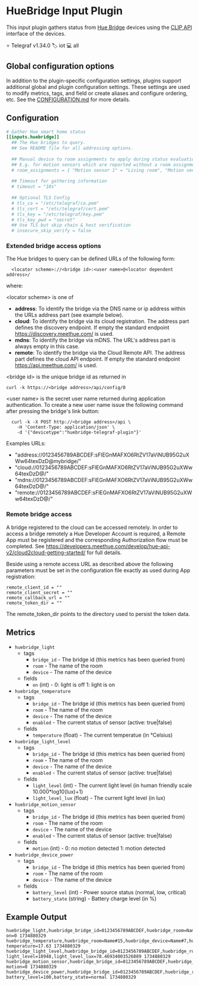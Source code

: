 # HueBridge Input Plugin

This input plugin gathers status from [Hue Bridge][hue] devices
using the [CLIP API][hue_api] interface of the devices.

⭐ Telegraf v1.34.0
🏷️ iot
💻 all

[hue]: https://www.philips-hue.com/
[hue_api]: https://developers.meethue.com/develop/hue-api-v2/

## Global configuration options <!-- @/docs/includes/plugin_config.md -->

In addition to the plugin-specific configuration settings, plugins support
additional global and plugin configuration settings. These settings are used to
modify metrics, tags, and field or create aliases and configure ordering, etc.
See the [CONFIGURATION.md][CONFIGURATION.md] for more details.

[CONFIGURATION.md]: ../../../docs/CONFIGURATION.md#plugins

## Configuration

```toml @sample.conf
# Gather Hue smart home status
[[inputs.huebridge]]
  ## The Hue bridges to query.
  ## See README file for all addressing options.
  
  ## Manual device to room assignments to apply during status evaluation.
  ## E.g. for motion sensors which are reported without a room assignment.
  # room_assignments = { "Motion sensor 1" = "Living room", "Motion sensor 2" = "Corridor" }
  
  ## Timeout for gathering information
  # timeout = "10s"
  
  ## Optional TLS Config
  # tls_ca = "/etc/telegraf/ca.pem"
  # tls_cert = "/etc/telegraf/cert.pem"
  # tls_key = "/etc/telegraf/key.pem"
  # tls_key_pwd = "secret"
  ## Use TLS but skip chain & host verification
  # insecure_skip_verify = false
```

### Extended bridge access options

The Hue bridges to query can be defined URLs of the following form:

```
  <locator scheme>://<bridge id>:<user name>@<locator dependent address>/
```

where:

&lt;locator scheme&gt; is one of

 - **address**: To identify the bridge via the DNS name or ip address within
 the URLs address part (see example below).
 - **cloud**: To identify the bridge via its cloud registration. The address
 part defines the discovery endpoint. If empty the standard endpoint
 https://discovery.meethue.com/ is used.
 - **mdns**: To identify the bridge via mDNS. The URL's address part is always
 empty in this case.
 - **remote**: To identify the bridge via the Cloud Remote API. The address
 part defines the cloud API endpoint. If empty the standard endpoint
 https://api.meethue.com/ is used.

&lt;bridge id&gt; is the unique bridge id as returned in

```
curl -k https://<bridge address>/api/config/0
```

&lt;user name&gt; is the secret user name returned during application
authentication. To create a new user name issue the following command
after pressing the bridge's link button:

```
  curl -k -X POST http://<bridge address>/api \
    -H 'Content-Type: application/json' \
    -d '{"devicetype":"huebridge-telegraf-plugin"}'
```

Examples URLs:

 - "address://0123456789ABCDEF:sFlEGnMAFXO6RtZV17aViNUB95G2uXWw64texDzD@mybridge/"
 - "cloud://0123456789ABCDEF:sFlEGnMAFXO6RtZV17aViNUB95G2uXWw64texDzD@/"
 - "mdns://0123456789ABCDEF:sFlEGnMAFXO6RtZV17aViNUB95G2uXWw64texDzD@/"
 - "remote://0123456789ABCDEF:sFlEGnMAFXO6RtZV17aViNUB95G2uXWw64texDzD@/"

### Remote bridge access

A bridge registered to the cloud can be accessed remotely.
In order to access a bridge remotely a Hue Developer Account is required,
a Remote App must be registered and the corresponding Authorization flow must
be completed. See https://developers.meethue.com/develop/hue-api-v2/cloud2cloud-getting-started/
for full details.

Beside using a remote access URL as described above the following parameters
must be set in the configuration file exactly as used during App registration:

```
remote_client_id = ""
remote_client_secret = ""
remote_callback_url = ""
remote_token_dir = ""
```

The remote_token_dir points to the directory used to persist the token data.

## Metrics

- `huebridge_light`
  - tags
    - `bridge_id` - The bridge id (this metrics has been queried from)
    - `room` - The name of the room
    - `device` - The name of the device
  - fields
    - `on` (int) - 0: light is off 1: light is on
- `huebridge_temperature`
  - tags
    - `bridge_id` - The bridge id (this metrics has been queried from)
    - `room` - The name of the room
    - `device` - The name of the device
    - `enabled` - The current status of sensor (active: true|false)
  - fields
    - `temperature` (float) - The current temperatue (in °Celsius)
- `huebridge_light_level`
  - tags
    - `bridge_id` - The bridge id (this metrics has been queried from)
    - `room` - The name of the room
    - `device` - The name of the device
    - `enabled` - The current status of sensor (active: true|false)
  - fields
    - `light_level` (int) - The current light level (in human friendly scale 10.000*log10(lux)+1)
    - `light_level_lux` (float) - The current light level (in lux)
- `huebridge_motion_sensor`
  - tags
    - `bridge_id` - The bridge id (this metrics has been queried from)
    - `room` - The name of the room
    - `device` - The name of the device
    - `enabled` - The current status of sensor (active: true|false)
  - fields
    - `motion` (int) - 0: no motion detected 1: motion detected
- `huebridge_device_power`
  - tags
    - `bridge_id` - The bridge id (this metrics has been queried from)
    - `room` - The name of the room
    - `device` - The name of the device
  - fields
    - `battery_level` (int) - Power source status (normal, low, critical)
    - `battery_state` (string) - Battery charge level (in %)

## Example Output

```text
huebridge_light,huebridge_bridge_id=0123456789ABCDEF,huebridge_room=Name#15,huebridge_device=Name#3 on=0 1734880329
huebridge_temperature,huebridge_room=Name#15,huebridge_device=Name#7,huebridge_device_enabled=true,huebridge_bridge_id=0123456789ABCDEF temperature=17.63 1734880329
huebridge_light_level,huebridge_bridge_id=0123456789ABCDEF,huebridge_room=Name#15,huebridge_device=Name#7,huebridge_device_enabled=true light_level=18948,light_level_lux=78.46934003526889 1734880329
huebridge_motion_sensor,huebridge_bridge_id=0123456789ABCDEF,huebridge_room=Name#15,huebridge_device=Name#7,huebridge_device_enabled=true motion=0 1734880329
huebridge_device_power,huebridge_bridge_id=0123456789ABCDEF,huebridge_room=Name#15,huebridge_device=Name#7 battery_level=100,battery_state=normal 1734880329
```
